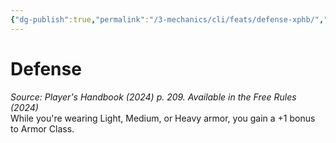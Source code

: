 ```yaml
---
{"dg-publish":true,"permalink":"/3-mechanics/cli/feats/defense-xphb/","tags":["ttrpg-cli/compendium/src/5e/xphb","ttrpg-cli/feat"],"noteIcon":""}
---
```


# Defense
*Source: Player's Handbook (2024) p. 209. Available in the Free Rules (2024)*  
While you're wearing Light, Medium, or Heavy armor, you gain a +1 bonus to Armor Class.